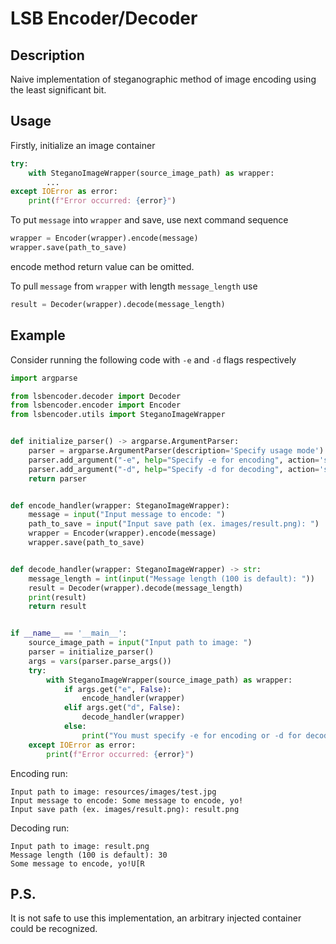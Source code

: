 # LSB Encoder/Decoder

## Description
Naive implementation of steganographic method of image encoding using the least significant bit.

## Usage
Firstly, initialize an image container
```python
try:
    with SteganoImageWrapper(source_image_path) as wrapper:
        ...
except IOError as error:
    print(f"Error occurred: {error}")
```

To put `message` into `wrapper` and save, use next command sequence
```python
wrapper = Encoder(wrapper).encode(message)
wrapper.save(path_to_save)
```
encode method return value can be omitted.

To pull `message` from `wrapper` with length `message_length` use
```python
result = Decoder(wrapper).decode(message_length)
```

## Example
Consider running the following code with `-e` and `-d` flags respectively

```python
import argparse

from lsbencoder.decoder import Decoder
from lsbencoder.encoder import Encoder
from lsbencoder.utils import SteganoImageWrapper


def initialize_parser() -> argparse.ArgumentParser:
    parser = argparse.ArgumentParser(description='Specify usage mode')
    parser.add_argument("-e", help="Specify -e for encoding", action='store_true')
    parser.add_argument("-d", help="Specify -d for decoding", action='store_true')
    return parser


def encode_handler(wrapper: SteganoImageWrapper):
    message = input("Input message to encode: ")
    path_to_save = input("Input save path (ex. images/result.png): ")
    wrapper = Encoder(wrapper).encode(message)
    wrapper.save(path_to_save)


def decode_handler(wrapper: SteganoImageWrapper) -> str:
    message_length = int(input("Message length (100 is default): "))
    result = Decoder(wrapper).decode(message_length)
    print(result)
    return result


if __name__ == '__main__':
    source_image_path = input("Input path to image: ")
    parser = initialize_parser()
    args = vars(parser.parse_args())
    try:
        with SteganoImageWrapper(source_image_path) as wrapper:
            if args.get("e", False):
                encode_handler(wrapper)
            elif args.get("d", False):
                decode_handler(wrapper)
            else:
                print("You must specify -e for encoding or -d for decoding")
    except IOError as error:
        print(f"Error occurred: {error}")
```

Encoding run:
```
Input path to image: resources/images/test.jpg
Input message to encode: Some message to encode, yo!
Input save path (ex. images/result.png): result.png
```

Decoding run:
```
Input path to image: result.png
Message length (100 is default): 30
Some message to encode, yo!U[R
```

## P.S.
It is not safe to use this implementation, an arbitrary injected container could be recognized.

